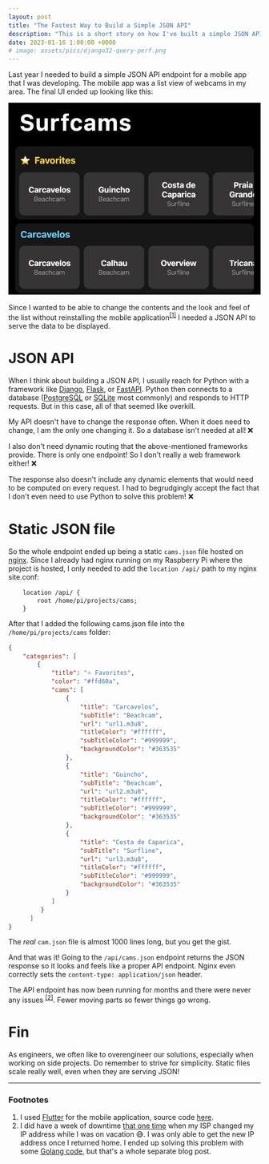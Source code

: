 ```yaml
---
layout: post
title: "The Fastest Way to Build a Simple JSON API"
description: "This is a short story on how I've built a simple JSON API for a mobile app."
date: 2023-01-16 1:00:00 +0000
# image: assets/pics/django32-query-perf.png
---
```


Last year I needed to build a simple JSON API endpoint for a mobile app that I was developing. The mobile app was a list view of webcams in my area. The final UI ended up looking like this:

![Screenshot of the Surfcams app showing nested lists of surfcams available in my area](/assets/pics/surfcams.jpeg)

Since I wanted to be able to change the contents and the look and feel of the list without reinstalling the mobile application<sup><a href="/faster-api#footnotes">[1]</a></sup> I needed a JSON API to serve the data to be displayed.

# JSON API

When I think about building a JSON API, I usually reach for Python with a framework like [Django](https://www.djangoproject.com/), [Flask](https://flask.palletsprojects.com/en/2.2.x/), or [FastAPI](https://fastapi.tiangolo.com/). Python then connects to a database ([PostgreSQL](https://www.postgresql.org/) or [SQLite](https://www.sqlite.org/index.html) most commonly) and responds to HTTP requests. But in this case, all of that seemed like overkill.

My API doesn't have to change the response often. When it does need to change, I am the only one changing it. So a database isn't needed at all! ❌

I also don't need dynamic routing that the above-mentioned frameworks provide. There is only one endpoint! So I don't really a web framework either! ❌

The response also doesn't include any dynamic elements that would need to be computed on every request. I had to begrudgingly accept the fact that I don't even need to use Python to solve this problem! ❌

# Static JSON file

So the whole endpoint ended up being a static `cams.json` file hosted on [nginx](https://www.nginx.com/). Since I already had nginx running on my Raspberry Pi where the project is hosted, I only needed to add the `location /api/` path to my nginx site.conf:

```nginx
    location /api/ {
        root /home/pi/projects/cams;
    }
```

After that I added the following cams.json file into the `/home/pi/projects/cams` folder:

```json
{
    "categories": [
        {
            "title": "⭐️ Favorites",
            "color": "#ffd60a",
            "cams": [
                {
                    "title": "Carcavelos",
                    "subTitle": "Beachcam",
                    "url": "url1.m3u8",
                    "titleColor": "#ffffff",
                    "subTitleColor": "#999999",
                    "backgroundColor": "#363535"
                },
                {
                    "title": "Guincho",
                    "subTitle": "Beachcam",
                    "url": "url2.m3u8",
                    "titleColor": "#ffffff",
                    "subTitleColor": "#999999",
                    "backgroundColor": "#363535"
                },
                {
                    "title": "Costa de Caparica",
                    "subTitle": "Surfline",
                    "url": "url3.m3u8",
                    "titleColor": "#ffffff",
                    "subTitleColor": "#999999",
                    "backgroundColor": "#363535"
                }
            ]
         }
      ]
}
```

The *real* `cam.json` file is almost 1000 lines long, but you get the gist.

And that was it! Going to the `/api/cams.json` endpoint returns the JSON response so it looks and feels like a proper API endpoint. Nginx even correctly sets the `content-type: application/json` header.

The API endpoint has now been running for months and there were never any issues <sup><a href="/faster-api#footnotes">[2]</a></sup>. Fewer moving parts so fewer things go wrong.

# Fin

As engineers, we often like to overengineer our solutions, especially when working on side projects. Do remember to strive for simplicity. Static files scale really well, even when they are serving JSON!

<hr>

### Footnotes 

1. I used [Flutter](https://flutter.dev/) for the mobile application, source code [here](https://github.com/anze3db/surfcams).
1. I did have a week of downtime [that one time](https://twitter.com/anze3db/status/1548736490326343688) when my ISP changed my IP address while I was on vacation 😅. I was only able to get the new IP address once I returned home. I ended up solving this problem with some [Golang code](https://github.com/anze3db/ipster), but that's a whole separate blog post.
